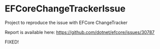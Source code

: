 # EFCoreChangeTrackerIssue
Project to reproduce the issue with EFCore ChangeTracker

Report is available here:
https://github.com/dotnet/efcore/issues/30787

FIXED!
